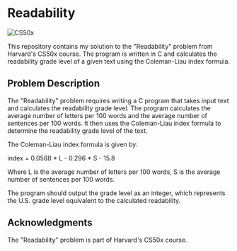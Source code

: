 # Readability

![CS50x](https://img.shields.io/badge/CS50x-Readability-blue)

This repository contains my solution to the "Readability" problem from Harvard's CS50x course. The program is written in C and calculates the readability grade level of a given text using the Coleman-Liau index formula.

## Problem Description

The "Readability" problem requires writing a C program that takes input text and calculates the readability grade level. The program calculates the average number of letters per 100 words and the average number of sentences per 100 words. It then uses the Coleman-Liau index formula to determine the readability grade level of the text.

The Coleman-Liau index formula is given by:

index = 0.0588 * L - 0.296 * S - 15.8

Where L is the average number of letters per 100 words, S is the average number of sentences per 100 words.

The program should output the grade level as an integer, which represents the U.S. grade level equivalent to the calculated readability.

## Acknowledgments

The "Readability" problem is part of Harvard's CS50x course. 

